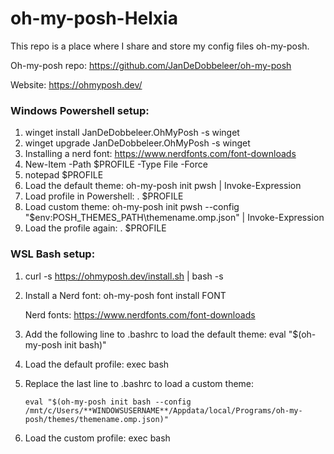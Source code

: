 # oh-my-posh-Helxia
This repo is a place where I share and store my config files oh-my-posh.

Oh-my-posh repo: https://github.com/JanDeDobbeleer/oh-my-posh

Website: https://ohmyposh.dev/

### Windows Powershell setup:
1. winget install JanDeDobbeleer.OhMyPosh -s winget
2. winget upgrade JanDeDobbeleer.OhMyPosh -s winget
3. Installing a nerd font: https://www.nerdfonts.com/font-downloads
4. New-Item -Path $PROFILE -Type File -Force
5. notepad $PROFILE
6. Load the default theme: oh-my-posh init pwsh | Invoke-Expression
7. Load profile in Powershell: . $PROFILE
8. Load custom theme: oh-my-posh init pwsh --config "$env:POSH_THEMES_PATH\themename.omp.json" | Invoke-Expression
9. Load the profile again: . $PROFILE

### WSL Bash setup:
1. curl -s https://ohmyposh.dev/install.sh | bash -s
2. Install a Nerd font: oh-my-posh font install FONT
 
   Nerd fonts: https://www.nerdfonts.com/font-downloads
3. Add the following line to .bashrc to load the default theme: eval "$(oh-my-posh init bash)"
4. Load the default profile: exec bash
5. Replace the last line to .bashrc to load a custom theme:

       eval "$(oh-my-posh init bash --config /mnt/c/Users/**WINDOWSUSERNAME**/Appdata/local/Programs/oh-my-posh/themes/themename.omp.json)"
7. Load the custom profile: exec bash
